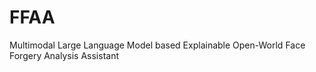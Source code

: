 # FFAA
Multimodal Large Language Model based Explainable Open-World Face Forgery Analysis Assistant
